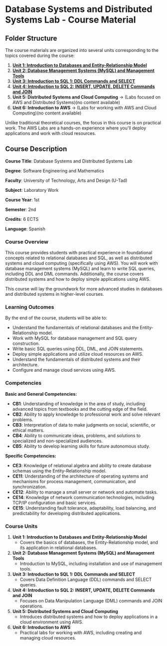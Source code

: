 # **Database Systems and Distributed Systems Lab - Course Material**

## **Folder Structure**

The course materials are organized into several units corresponding to the topics covered during the course:

1. [**Unit 1: Introduction to Databases and Entity-Relationship Model**](U1/)
2. [**Unit 2: Database Management Systems (MySQL) and Management Tools**](U2/)
3. [**Unit 3: Introduction to SQL 1: DDL Commands and SELECT**](U3/)
4. [**Unit 4: Introduction to SQL 2: INSERT, UPDATE, DELETE Commands and JOIN**](U4/)
5. **Unit 5: Distributed Systems and Cloud Computing**
    -> (Labs focused on AWS and Distributed Systems)(no content available)
6. **Unit 6: Introduction to AWS**
    -> (Labs for working with AWS and Cloud Computing)(no content available)
    

Unlike traditional theoretical courses, the focus in this course is on practical work. The AWS Labs are a hands-on experience where you'll deploy applications and work with cloud resources.

## **Course Description**

**Course Title**: Database Systems and Distributed Systems Lab

**Degree**: Software Engineering and Mathematics

**Faculty**: University of Technology, Arts and  Design (U-Tad)

**Subject**: Laboratory Work

**Course Year**: 1st

**Semester**: 2nd

**Credits**: 6 ECTS

**Language**: Spanish

### **Course Overview**

This course provides students with practical experience in foundational concepts related to relational databases and SQL, as well as distributed systems and cloud computing (specifically using AWS). You will work with database management systems (MySQL) and learn to write SQL queries, including DDL and DML commands. Additionally, the course covers distributed systems and how to deploy simple applications using AWS.

This course will lay the groundwork for more advanced studies in databases and distributed systems in higher-level courses.

### **Learning Outcomes**

By the end of the course, students will be able to:

- Understand the fundamentals of relational databases and the Entity-Relationship model.
- Work with MySQL for database management and SQL query construction.
- Write basic SQL queries using DDL, DML, and JOIN statements.
- Deploy simple applications and utilize cloud resources on AWS.
- Understand the fundamentals of distributed systems and their architecture.
- Configure and manage cloud services using AWS.

### **Competencies**

**Basic and General Competencies:**

- **CB1**: Understanding of knowledge in the area of study, including advanced topics from textbooks and the cutting edge of the field.
- **CB2**: Ability to apply knowledge to professional work and solve relevant problems.
- **CB3**: Interpretation of data to make judgments on social, scientific, or ethical matters.
- **CB4**: Ability to communicate ideas, problems, and solutions to specialized and non-specialized audiences.
- **CB5**: Ability to develop learning skills for future autonomous study.

**Specific Competencies:**

- **CE3**: Knowledge of relational algebra and ability to create database schemas using the Entity-Relationship model.
- **CE11**: Understanding of the architecture of operating systems and mechanisms for process management, communication, and synchronization.
- **CE12**: Ability to manage a small server or network and automate tasks.
- **CE14**: Knowledge of network communication technologies, including TCP/IP configuration and basic services.
- **CE15**: Understanding fault tolerance, adaptability, load balancing, and predictability for developing distributed applications.

### **Course Units**

1. **Unit 1: Introduction to Databases and Entity-Relationship Model**
    - Covers the basics of databases, the Entity-Relationship model, and its application in relational databases.
2. **Unit 2: Database Management Systems (MySQL) and Management Tools**
    - Introduction to MySQL, including installation and use of management tools.
3. **Unit 3: Introduction to SQL 1: DDL Commands and SELECT**
    - Covers Data Definition Language (DDL) commands and SELECT queries.
4. **Unit 4: Introduction to SQL 2: INSERT, UPDATE, DELETE Commands and JOIN**
    - Focuses on Data Manipulation Language (DML) commands and JOIN operations.
5. **Unit 5: Distributed Systems and Cloud Computing**
    - Introduces distributed systems and how to deploy applications in a cloud environment using AWS.
6. **Unit 6: Introduction to AWS**
    - Practical labs for working with AWS, including creating and managing cloud resources.